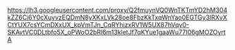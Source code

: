 https://lh3.googleusercontent.com/proxy/Q2fmuynVQ0WnTKTmYD2hM304kZZ6Ci6Y0cXuyvzEQDmN8yXKxLVk28oe8FbzKkTxqWnYao0EGTGy3IRXvXCtYUX7csYCmDXxUX_kpVmTJn_CqRYhizxRV1W5UX87hVqy0-SKAvtVC0DLtbfo5X_oPWoO2bRl6m13kletJf7qKYue1gaaWu77I06gMOZOyrtA

